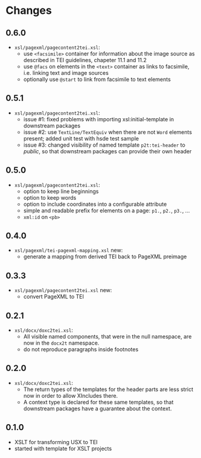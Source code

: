 # Changes

## 0.6.0

- `xsl/pagexml/pagecontent2tei.xsl`:
  - use `<facsimile>` container for information about the image source
    as described in TEI guidelines, chapeter 11.1 and 11.2
  - use `@facs` on elements in the `<text>` container as links to
    facsimile, i.e. linking text and image sources
  - optionally use `@start` to link from facsimile to text elements

## 0.5.1

- `xsl/pagexml/pagecontent2tei.xsl`:
  - issue #1: fixed problems with importing xsl:initial-template in downstream packages
  - issue #2: use `TextLine/TextEquiv` when there are not `Word`
    elements present; added unit test with hsde test sample
  - issue #3: changed visibility of named template `p2t:tei-header` to
    *public*, so that downstream packages can provide their own header

## 0.5.0

- `xsl/pagexml/pagecontent2tei.xsl`:
  - option to keep line beginnings
  - option to keep words
  - option to include coordinates into a configurable attribute
  - simple and readable prefix for elements on a page: `p1.`, `p2.`,
    `p3.`, ...
  - `xml:id` on `<pb>`

## 0.4.0

- `xsl/pagexml/tei-pagexml-mapping.xsl` new:
  - generate a mapping from derived TEI back to PageXML preimage

## 0.3.3

- `xsl/pagexml/pagecontent2tei.xsl` new:
  - convert PageXML to TEI

## 0.2.1

- `xsl/docx/doxc2tei.xsl`:
  - All visible named components, that were in the null namespace, are
    now in the `docx2t` namespace.
  - do not reproduce paragraphs inside footnotes

## 0.2.0

- `xsl/docx/doxc2tei.xsl`:
  - The return types of the templates for the header parts are less
	strict now in order to allow XIncludes there.
  - A context type is declared for these same templates, so that
	downstream packages have a guarantee about the context.

## 0.1.0

- XSLT for transforming USX to TEI
- started with template for XSLT projects
